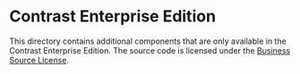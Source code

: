 # Contrast Enterprise Edition

This directory contains additional components that are only available in the Contrast Enterprise Edition.
The source code is licensed under the [Business Source License](LICENSE).
